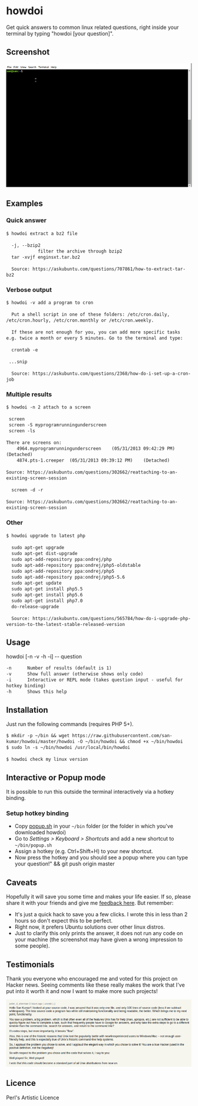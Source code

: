 # howdoi

Get quick answers to common linux related questions, right inside your terminal by typing
"howdoi [your question]".

## Screenshot

![screenshot](./screenshot.gif)

## Examples

### Quick answer
````shell script
$ howdoi extract a bz2 file

  -j, --bzip2
            filter the archive through bzip2
  tar -xvjf enginsxt.tar.bz2
  
  Source: https://askubuntu.com/questions/707861/how-to-extract-tar-bz2
```` 

### Verbose output
````shell script
$ howdoi -v add a program to cron

  Put a shell script in one of these folders: /etc/cron.daily, /etc/cron.hourly, /etc/cron.monthly or /etc/cron.weekly. 
  
  If these are not enough for you, you can add more specific tasks e.g. twice a month or every 5 minutes. Go to the terminal and type:
  
  crontab -e
  
 ...snip
  
  Source: https://askubuntu.com/questions/2368/how-do-i-set-up-a-cron-job
````

### Multiple results
````shell script
$ howdoi -n 2 attach to a screen

 screen
 screen -S myprogramrunningunderscreen
 screen -ls

There are screens on:
    4964.myprogramrunningunderscreen    (05/31/2013 09:42:29 PM)    (Detached)
    4874.pts-1.creeper  (05/31/2013 09:39:12 PM)    (Detached)

Source: https://askubuntu.com/questions/302662/reattaching-to-an-existing-screen-session

  screen -d -r

Source: https://askubuntu.com/questions/302662/reattaching-to-an-existing-screen-session
````

### Other
````shell script
$ howdoi upgrade to latest php

  sudo apt-get upgrade
  sudo apt-get dist-upgrade
  sudo apt-add-repository ppa:ondrej/php
  sudo apt-add-repository ppa:ondrej/php5-oldstable
  sudo apt-add-repository ppa:ondrej/php5
  sudo apt-add-repository ppa:ondrej/php5-5.6
  sudo apt-get update
  sudo apt-get install php5.5
  sudo apt-get install php5.6
  sudo apt-get install php7.0
  do-release-upgrade
  
  Source: https://askubuntu.com/questions/565784/how-do-i-upgrade-php-version-to-the-latest-stable-released-version
```` 

## Usage
 
howdoi [-n -v -h -i] -- question

   	-n		Number of results (default is 1)
   	-v		Show full answer (otherwise shows only code)
   	-i      Interactive or REPL mode (takes question input - useful for hotkey binding)
   	-h		Shows this help

## Installation

Just run the following commands (requires PHP 5+).

````shell script
$ mkdir -p ~/bin && wget https://raw.githubusercontent.com/san-kumar/howdoi/master/howdoi -O ~/bin/howdoi && chmod +x ~/bin/howdoi
$ sudo ln -s ~/bin/howdoi /usr/local/bin/howdoi

$ howdoi check my linux version
```` 

## Interactive or Popup mode

It is possible to run this outside the terminal interactively via a hotkey binding.

### Setup hotkey binding

- Copy [popup.sh](./popup.sh) in your `~/bin` folder (or the folder in which you've downloaded howdoi)
- Go to *Settings &gt; Keyboard &gt; Shortcuts* and add a new shortcut to `~/bin/popup.sh`
- Assign a hotkey (e.g. Ctrl+Shift+H) to your new shortcut.
- Now press the hotkey and you should see a popup where you can type your question!" && git push origin master

## Caveats

Hopefully it will save you some time and makes your life easier. 
If so, please share it with your friends and give me [feedback here](https://news.ycombinator.com/item?id=23230157#23230181).
But remember:

- It's just a quick hack to save you a few clicks. I wrote this in less than 2 hours so don't expect this to be perfect.
- Right now, it prefers Ubuntu solutions over other linux distros.
- Just to clarify this only prints the answer, it does not run any code on your machine (the screenshot may have given a wrong impression to some people).

## Testimonials

Thank you everyone who encouraged me and voted for this project on Hacker news. Seeing comments like
these really makes the work that I've put into it worth it and now I want to make more such projects!

[![testimonial](./testimonial.png)](https://news.ycombinator.com/item?id=23230157)  
 	   	
## Licence   	

Perl's Artistic Licence